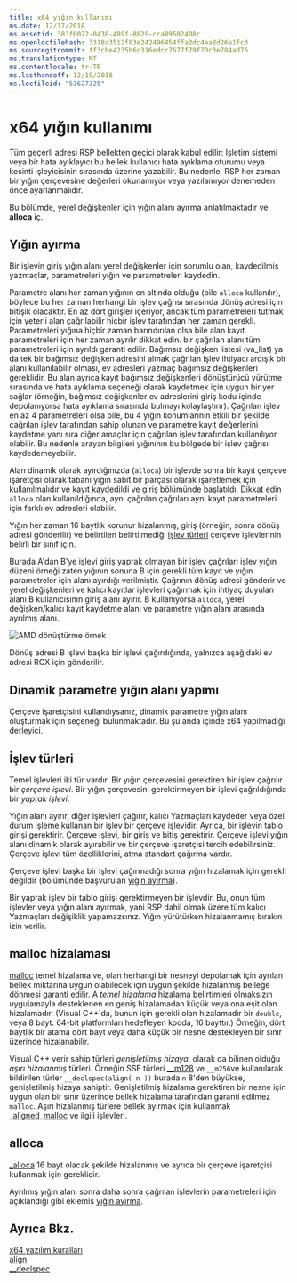 ```yaml
---
title: x64 yığın kullanımı
ms.date: 12/17/2018
ms.assetid: 383f0072-0438-489f-8829-cca89582408c
ms.openlocfilehash: 3318a3512f83e242496454ffa2dc4aa8d26e1fc3
ms.sourcegitcommit: ff3cbe4235b6c316edcc7677f79f70c3e784ad76
ms.translationtype: MT
ms.contentlocale: tr-TR
ms.lasthandoff: 12/19/2018
ms.locfileid: "53627325"
---
```

# <a name="x64-stack-usage"></a>x64 yığın kullanımı

Tüm geçerli adresi RSP bellekten geçici olarak kabul edilir: İşletim sistemi veya bir hata ayıklayıcı bu bellek kullanıcı hata ayıklama oturumu veya kesinti işleyicisinin sırasında üzerine yazabilir. Bu nedenle, RSP her zaman bir yığın çerçevesine değerleri okunamıyor veya yazılamıyor denemeden önce ayarlanmalıdır.

Bu bölümde, yerel değişkenler için yığın alanı ayırma anlatılmaktadır ve **alloca** iç.

## <a name="stack-allocation"></a>Yığın ayırma

Bir işlevin giriş yığın alanı yerel değişkenler için sorumlu olan, kaydedilmiş yazmaçlar, parametreleri yığın ve parametreleri kaydedin.

Parametre alanı her zaman yığının en altında olduğu (bile `alloca` kullanılır), böylece bu her zaman herhangi bir işlev çağrısı sırasında dönüş adresi için bitişik olacaktır. En az dört girişler içeriyor, ancak tüm parametreleri tutmak için yeterli alan çağrılabilir hiçbir işlev tarafından her zaman gerekli. Parametreleri yığına hiçbir zaman barındırılan olsa bile alan kayıt parametreleri için her zaman ayrılır dikkat edin. bir çağrılan alanı tüm parametreleri için ayrıldı garanti edilir. Bağımsız değişken listesi (va_list) ya da tek bir bağımsız değişken adresini almak çağrılan işlev ihtiyacı ardışık bir alanı kullanılabilir olması, ev adresleri yazmaç bağımsız değişkenleri gereklidir. Bu alan ayrıca kayıt bağımsız değişkenleri dönüştürücü yürütme sırasında ve hata ayıklama seçeneği olarak kaydetmek için uygun bir yer sağlar (örneğin, bağımsız değişkenler ev adreslerini giriş kodu içinde depolanıyorsa hata ayıklama sırasında bulmayı kolaylaştırır). Çağrılan işlev en az 4 parametreleri olsa bile, bu 4 yığın konumlarının etkili bir şekilde çağrılan işlev tarafından sahip olunan ve parametre kayıt değerlerini kaydetme yanı sıra diğer amaçlar için çağrılan işlev tarafından kullanılıyor olabilir.  Bu nedenle arayan bilgileri yığınının bu bölgede bir işlev çağrısı kaydedemeyebilir.

Alan dinamik olarak ayırdığınızda (`alloca`) bir işlevde sonra bir kayıt çerçeve işaretçisi olarak tabanı yığın sabit bir parçası olarak işaretlemek için kullanılmalıdır ve kayıt kaydedildi ve giriş bölümünde başlatıldı. Dikkat edin `alloca` olan kullanıldığında, aynı çağrılan çağrıları aynı kayıt parametreleri için farklı ev adresleri olabilir.

Yığın her zaman 16 baytlık korunur hizalanmış, giriş (örneğin, sonra dönüş adresi gönderilir) ve belirtilen belirtilmediği [işlev türleri](#function-types) çerçeve işlevlerinin belirli bir sınıf için.

Burada A'dan B'ye işlevi giriş yaprak olmayan bir işlev çağrıları işlev yığın düzeni örneği zaten yığının sonuna B için gerekli tüm kayıt ve yığın parametreler için alanı ayırdığı verilmiştir. Çağrının dönüş adresi gönderir ve yerel değişkenleri ve kalıcı kayıtlar işlevleri çağırmak için ihtiyaç duyulan alanı B kullanıcısının giriş alanı ayırır. B kullanıyorsa `alloca`, yerel değişken/kalıcı kayıt kaydetme alanı ve parametre yığın alanı arasında ayrılmış alanı.

![AMD dönüştürme örnek](../build/media/vcamd_conv_ex_5.png "AMD dönüştürme örneği")

Dönüş adresi B işlevi başka bir işlevi çağırdığında, yalnızca aşağıdaki ev adresi RCX için gönderilir.

## <a name="dynamic-parameter-stack-area-construction"></a>Dinamik parametre yığın alanı yapımı

Çerçeve işaretçisini kullandıysanız, dinamik parametre yığın alanı oluşturmak için seçeneği bulunmaktadır. Bu şu anda içinde x64 yapılmadığı derleyici.

## <a name="function-types"></a>İşlev türleri

Temel işlevleri iki tür vardır. Bir yığın çerçevesini gerektiren bir işlev çağrılır bir *çerçeve işlevi*. Bir yığın çerçevesini gerektirmeyen bir işlevi çağrıldığında bir *yaprak işlevi*.

Yığın alanı ayırır, diğer işlevleri çağırır, kalıcı Yazmaçları kaydeder veya özel durum işleme kullanan bir işlev bir çerçeve işlevidir. Ayrıca, bir işlevin tablo girişi gerektirir. Çerçeve işlevi, bir giriş ve bitiş gerektirir. Çerçeve işlevi yığın alanı dinamik olarak ayırabilir ve bir çerçeve işaretçisi tercih edebilirsiniz. Çerçeve işlevi tüm özelliklerini, atma standart çağırma vardır.

Çerçeve işlevi başka bir işlevi çağırmadığı sonra yığın hizalamak için gerekli değildir (bölümünde başvurulan [yığın ayırma](#stack-allocation)).

Bir yaprak işlev bir tablo girişi gerektirmeyen bir işlevdir. Bu, onun tüm işlevler veya yığın alanı ayırmak, yani RSP dahil olmak üzere tüm kalıcı Yazmaçları değişiklik yapamazsınız. Yığın yürütürken hizalanmamış bırakın izin verilir.

## <a name="malloc-alignment"></a>malloc hizalaması

[malloc](../c-runtime-library/reference/malloc.md) temel hizalama ve, olan herhangi bir nesneyi depolamak için ayrılan bellek miktarına uygun olabilecek için uygun şekilde hizalanmış belleğe dönmesi garanti edilir. A *temel hizalama* hizalama belirtimleri olmaksızın uygulamayla desteklenen en geniş hizalamadan küçük veya ona eşit olan hizalamadır. (Visual C++'da, bunun için gerekli olan hizalamadır bir `double`, veya 8 bayt. 64-bit platformları hedefleyen kodda, 16 bayttır.) Örneğin, dört baytlık bir atama dört bayt veya daha küçük bir nesne destekleyen bir sınır üzerinde hizalanabilir.

Visual C++ verir sahip türleri *genişletilmiş hizaya*, olarak da bilinen olduğu *aşırı hizalanmış* türleri. Örneğin SSE türleri [__m128](../cpp/m128.md) ve `__m256`ve kullanılarak bildirilen türler `__declspec(align( n ))` burada `n` 8'den büyükse, genişletilmiş hizaya sahiptir. Genişletilmiş hizalama gerektiren bir nesne için uygun olan bir sınır üzerinde bellek hizalama tarafından garanti edilmez `malloc`. Aşırı hizalanmış türlere bellek ayırmak için kullanmak [_aligned_malloc](../c-runtime-library/reference/aligned-malloc.md) ve ilgili işlevleri.

## <a name="alloca"></a>alloca

[_alloca](../c-runtime-library/reference/alloca.md) 16 bayt olacak şekilde hizalanmış ve ayrıca bir çerçeve işaretçisi kullanmak için gereklidir.

Ayrılmış yığın alanı sonra daha sonra çağrılan işlevlerin parametreleri için açıklandığı gibi eklemis [yığın ayırma](#stack-allocation).

## <a name="see-also"></a>Ayrıca Bkz.

[x64 yazılım kuralları](../build/x64-software-conventions.md)<br/>
[align](../cpp/align-cpp.md)<br/>
[__declspec](../cpp/declspec.md)